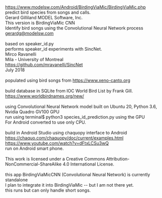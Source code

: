 https://www.modelsw.com/Android/BirdingViaMic/BirdingViaMic.php<br>
predict bird species from songs and calls.<br>
Gerard Gilliland MODEL Software, Inc.<br>
This version is BirdingViaMic CNN<br>
Identify bird songs using the Convolutional Neural Network process<br>
gerardg@modelsw.com<br>
<br>
based on speaker_id.py<br>
performs speaker_id experiments with SincNet.<br>
Mirco Ravanelli<br>
Mila - University of Montreal<br>
https://github.com/mravanelli/SincNet<br>
July 2018<br>
<br>
populated using bird songs from https://www.xeno-canto.org<br>
<br>
build database in SQLite from IOC World Bird List by Frank Gill.<br>
https://www.worldbirdnames.org/new/<br>
<br>
using Convolutional Neural Network model built on Ubuntu 20, Python 3.6, Nvidia Quadro GV100 GPU<br>
run using terminal$ python3 species_id_prediction.py using the GPU<br>
For Android converted to use only CPU.<br>
<br>
build in Android Studio using chaquopy interface to Android<br>
https://chaquo.com/chaquopy/doc/current/examples.html<br>
https://www.youtube.com/watch?v=dFtxLCSu3wQ<br>
run on Android smart phone.<br>
<br>
This work is licensed under a Creative Commons Attribution-NonCommercial-ShareAlike 4.0 International License.<br>
<br>
this app BirdingViaMicCNN (Convolutional Neural Network) is currently standalone<br>
I plan to integrate it into BirdingViaMic -- but I am not there yet.<br>
this runs but can only handle short songs.<br>
